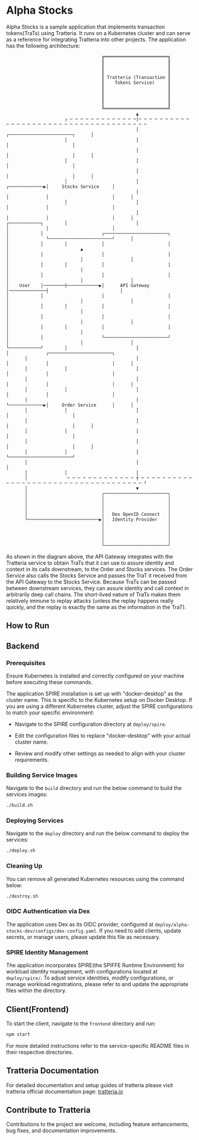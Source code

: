 # Alpha Stocks

Alpha Stocks is a sample application that implements transaction tokens(TraTs) using Tratteria. It runs on a Kubernetes cluster and can serve as a reference for integrating Tratteria into other projects. The application has the following architecture:

~~~
                                    ╔════════════════════════╗                                                              
                                    ║                        ║                                                              
                                    ║                        ║                                                              
                                    ║                        ║                                                              
                                    ║ Tratteria (Transaction ║                                                              
                                    ║    Tokens Service)     ║                                                              
                                    ║                        ║                                                              
                                    ║                        ║                                                              
                                    ║                        ║                                                              
                                    ║                        ║                                                              
                                    ╚════════════════════════╝                                                              
                                                 ▲                                                                          
                      ┌ ─ ─ ─ ─ ─ ─ ─ ─ ─ ─ ─ ─ ─│─ ─ ─ ─ ─ ─ ─ ─ ─ ─ ─ ─ ─ ─ ─ ─ ─ ─ ─ ─ ─ ─ ─ ─ ─ ─ ─ ─ ─ ─ ─ ─ ─ ─ ─ ─ ─ 
                                                 │                                         ┌────────────────────────┐      │
                      │                          │                                         │                        │       
                                                 │                                         │                        │      │
                      │                          │                                         │                        │       
                                                 │                                         │                        │      │
                      │                          │                          ┌─────────────▶│     Stocks Service     │       
                                                 │                          │              │                        │      │
                      │                          │                          │              │                        │       
                                                 │                          │              │                        │      │
┌────────────┐        │                          │                          │              │                        │       
│            │                      ┌────────────────────────┐              │              └────────────────────────┘      │
│            │        │             │                        │              │                           ▲                   
│            │                      │                        │              │                           │                  │
│            │        │             │                        │              │                           │                   
│            │                      │                        │              │                           │                  │
│    User    │────────┼────────────▶│      API Gateway       │──────────────┤                           │                   
│            │                      │                        │              │                           │                  │
│            │        │             │                        │              │                           │                   
│            │                      │                        │              │                           │                  │
│            │        │             │                        │              │                           │                   
│            │                      └────────────────────────┘              │                           │                  │
└────────────┘        │                          │                          │              ┌────────────────────────┐       
       │                                         │                          │              │                        │      │
       │              │                          │                          │              │                        │       
       │                                         │                          │              │                        │      │
       │              │                          │                          │              │                        │       
       │                                         │                          └─────────────▶│     Order Service      │      │
       │              │                          │                                         │                        │       
       │                                         │                                         │                        │      │
       │              │                          │                                         │                        │       
       │                                         │                                         │                        │      │
       │              │                          │                                         └────────────────────────┘       
       │                                         │                                                                         │
       │              │                          │                                                                
       │               ─ ─ ─ ─ ─ ─ ─ ─ ─ ─ ─ ─ ─ ┼ ─ ─ ─ ─ ─ ─ ─ ─ ─ ─ ─ ─ ─ ─ ─ ─ ─ ─ ─ ─ ─ ─ ─ ─ ─ ─ ─ ─ ─ ─ ─ ─ ─ ─ ─ ─ ┘
       │                                         ▼                                                                          
       │                            ┌────────────────────────┐                                                              
       │                            │                        │                                                              
       │                            │                        │                                                              
       │                            │                        │                                                              
       │                            │   Dex OpenID Connect   │                                                              
       └───────────────────────────▶│   Identity Provider    │                                                              
                                    │                        │                                                              
                                    │                        │                                                              
                                    │                        │                                                              
                                    │                        │                                                              
                                    └────────────────────────┘                                                              
~~~

As shown in the diagram above, the API Gateway integrates with the Tratteria service to obtain TraTs that it can use to assure identity and context in its calls downstream, to the Order and Stocks services. The Order Service also calls the Stocks Service and passes the TraT it received from the API Gateway to the Stocks Service. Because TraTs can be passed between downstream services, they can assure identity and call context in arbitrarily deep call chains. The short-lived nature of TraTs makes them relatively immune to replay attacks (unless the replay happens really quickly, and the replay is exactly the same as the information in the TraT).

## How to Run

## Backend

### Prerequisites

Ensure Kubernetes is installed and correctly configured on your machine before executing these commands.

The application SPIRE installation is set up with "docker-desktop" as the cluster name. This is specific to the Kubernetes setup on Docker Desktop. If you are using a different Kubernetes cluster, adjust the SPIRE configurations to match your specific environment:

- Navigate to the SPIRE configuration directory at `deploy/spire`.

- Edit the configuration files to replace "docker-desktop" with your actual cluster name.

- Review and modify other settings as needed to align with your cluster requirements.

### Building Service Images

Navigate to the `build` directory and run the below command to build the services images:

```bash
./build.sh
```

### Deploying Services

Navigate to the `deploy` directory and run the below command to deploy the services:

```bash
./deploy.sh
```

### Cleaning Up

You can remove all generated Kubernetes resources using the command below:

```bash
./destroy.sh
```

### OIDC Authentication via Dex

The application uses Dex as its OIDC provider, configured at `deploy/alpha-stocks-dev/configs/dex-config.yaml`. If you need to add clients, update secrets, or manage users, please update this file as necessary.

### SPIRE Identity Management

The application incorporates SPIRE(the SPIFFE Runtime Environment) for workload identity management, with configurations located at `deploy/spire/`. To adjust service identities, modify configurations, or manage workload registrations, please refer to and update the appropriate files within the directory.


## Client(Frontend)

To start the client, navigate to the `frontend` directory and run:

```bash
npm start
```

For more detailed instructions refer to the service-specific README files in their respective directories.

## Tratteria Documentation
For detailed documentation and setup guides of tratteria please visit tratteria official documentation page: [tratteria.io](https://tratteria.io)

## Contribute to Tratteria
Contributions to the project are welcome, including feature enhancements, bug fixes, and documentation improvements.
